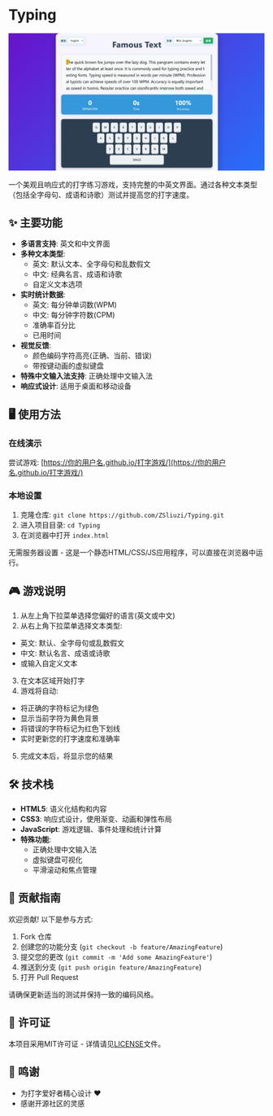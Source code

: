 # Typing

![Typing截图](截图.png)

一个美观且响应式的打字练习游戏，支持完整的中英文界面。通过各种文本类型（包括全字母句、成语和诗歌）测试并提高您的打字速度。

## ✨ 主要功能

- **多语言支持**: 英文和中文界面
- **多种文本类型**:
  - 英文: 默认文本、全字母句和乱数假文
  - 中文: 经典名言、成语和诗歌
  - 自定义文本选项
- **实时统计数据**:
  - 英文: 每分钟单词数(WPM)
  - 中文: 每分钟字符数(CPM)
  - 准确率百分比
  - 已用时间
- **视觉反馈**:
  - 颜色编码字符高亮(正确、当前、错误)
  - 带按键动画的虚拟键盘
- **特殊中文输入法支持**: 正确处理中文输入法
- **响应式设计**: 适用于桌面和移动设备

## 🖥️ 使用方法

### 在线演示
尝试游戏: [https://你的用户名.github.io/打字游戏/](https://你的用户名.github.io/打字游戏/)

### 本地设置
1. 克隆仓库:
   `git clone https://github.com/ZSliuzi/Typing.git`
2. 进入项目目录:
   `cd Typing`
3. 在浏览器中打开 `index.html`

无需服务器设置 - 这是一个静态HTML/CSS/JS应用程序，可以直接在浏览器中运行。

## 🎮 游戏说明

1. 从左上角下拉菜单选择您偏好的语言(英文或中文)
2. 从右上角下拉菜单选择文本类型:
- 英文: 默认、全字母句或乱数假文
- 中文: 默认名言、成语或诗歌
- 或输入自定义文本
3. 在文本区域开始打字
4. 游戏将自动:
- 将正确的字符标记为绿色
- 显示当前字符为黄色背景
- 将错误的字符标记为红色下划线
- 实时更新您的打字速度和准确率
5. 完成文本后，将显示您的结果

## 🛠️ 技术栈

- **HTML5**: 语义化结构和内容
- **CSS3**: 响应式设计，使用渐变、动画和弹性布局
- **JavaScript**: 游戏逻辑、事件处理和统计计算
- **特殊功能**:
  - 正确处理中文输入法
  - 虚拟键盘可视化
  - 平滑滚动和焦点管理

## 🤝 贡献指南

欢迎贡献! 以下是参与方式:

1. Fork 仓库
2. 创建您的功能分支 (`git checkout -b feature/AmazingFeature`)
3. 提交您的更改 (`git commit -m 'Add some AmazingFeature'`)
4. 推送到分支 (`git push origin feature/AmazingFeature`)
5. 打开 Pull Request

请确保更新适当的测试并保持一致的编码风格。

## 📄 许可证

本项目采用MIT许可证 - 详情请见[LICENSE](LICENSE)文件。

## 🙏 鸣谢

- 为打字爱好者精心设计 ❤️
- 感谢开源社区的灵感
